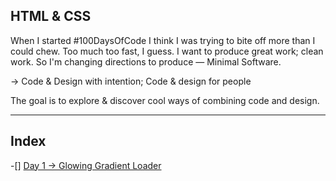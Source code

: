 ## HTML & CSS

When I started #100DaysOfCode I think I was trying to bite off more than I could chew. Too much too fast, I guess. I want to produce great work; clean work. So I'm changing directions to produce — Minimal Software.

→ Code & Design with intention; Code & design for people

The goal is to explore & discover cool ways of combining code and design.

---

## Index

-[] [Day 1 → Glowing Gradient Loader](./Glowing_Gradient_Loader)
